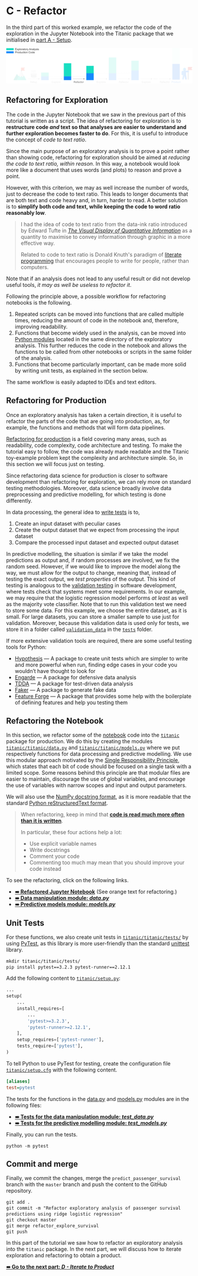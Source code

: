 # C - Refactor

In the third part of this worked example, we refactor the code of the exploration in the Jupyter Notebook into the Titanic package that we initialised in [part A - Setup](../a-setup).



![refactor](../../resources/refactor.png)



## Refactoring for Exploration

The code in the Jupyter Notebook that we saw in the previous part of this tutorial is written as a script. The idea of refactoring for exploration is to **restructure code _and_ text so that analyses are easier to understand and further exploration becomes faster to do**. For this, it is useful to introduce the concept of _code to text ratio_.

Since the main purpose of an exploratory analysis is to prove a point rather than showing code, refactoring for exploration should be aimed at _reducing the code to text ratio, within reason_. In this way, a notebook would look more like a document that uses words (and plots) to reason and prove a point.

However, with this criterion, we may as well increase the number of words, just to decrease the code to text ratio. This leads to longer documents that are both text and code heavy and, in turn, harder to read. A better solution is to **simplify both code and text, while keeping the code to word ratio reasonably low**.

> I had the idea of code to text ratio from the data-ink ratio introduced by Edward Tufte in [*The Visual Display of Quantitative Information*](https://www.edwardtufte.com/tufte/books_vdqi) as a quantity to maximise to convey information through graphic in a more effective way.
>
> Related to code to text ratio is Donald Knuth's paradigm of [literate programming](https://en.wikipedia.org/wiki/Literate_programming) that encourages people to write for people, rather than computers.

Note that if an analysis does not lead to any useful result or did not develop useful tools, _it may as well be useless to refactor it_.

Following the principle above, a possible workflow for refactoring notebooks is the following.

1. Repeated scripts can be moved into functions that are called multiple times, reducing the amount of code in the notebook and, therefore, improving readability.
2. Functions that become widely used in the analysis, can be moved into [Python modules](https://docs.python.org/3/tutorial/modules.html) located in the same directory of the exploratory analysis. This further reduces the code in the notebook and allows the functions to be called from other notebooks or scripts in the same folder of the analysis.
3. Functions that become particularly important, can be made more solid by writing unit tests, as explained in the section below.

The same workflow is easily adapted to IDEs and text editors.

## Refactoring for Production

Once an exploratory analysis has taken a certain direction, it is useful to refactor the parts of the code that are going into production, as, for example, the functions and methods that will form data pipelines.

[Refactoring for production](https://en.wikipedia.org/wiki/Code_refactoring) is a field covering many areas, such as readability, code complexity, code architecture and testing. To make the tutorial easy to follow, the code was already made readable and the Titanic toy-example problem kept the complexity and architecture simple. So, in this section we will focus just on testing.

Since refactoring data science for production is closer to software development than refactoring for exploration, we can rely more on standard testing methodologies. Moreover, data science broadly involve data preprocessing and predictive modelling, for which testing is done differently.

In data processing, the general idea to [write tests](https://pandas.pydata.org/pandas-docs/stable/contributing.html#test-driven-development-code-writing) is to,

1. Create an input dataset with peculiar cases
2. Create the output dataset that we expect from processing the input dataset
3. Compare the processed input dataset and expected output dataset


In predictive modelling, the situation is similar if we take the model predictions as output and, if random processes are involved, we fix the random seed. However, if we would like to improve the model along the way, we must allow for the output to change, meaning that, instead of testing the exact output, we *test properties* of the output. This kind of testing is analogous to the [validation testing](https://en.wikipedia.org/wiki/Software_verification_and_validation) in software development, where tests check that systems meet some requirements. In our example, we may require that the logistic regression model performs _at least_ as well as the majority vote classifier. Note that to run this validation test we need to store some data. For this example, we choose the entire dataset, as it is small. For large datasets, you can store a smaller sample to use just for validation. Moreover, because this validation data is used only for tests, we store it in a folder called [`validation_data`](titanic/titanic/tests/validation_data) in the [`tests`](titanic/titanic/tests) folder. 

 If more extensive validation tools are required, there are some useful testing tools for Python:

- [Hypothesis](https://hypothesis.readthedocs.io) — A package to create unit tests which are simpler to write and more powerful when run, finding edge cases in your code you wouldn’t have thought to look for
- [Engarde](http://engarde.readthedocs.io/) — A package for defensive data analysis
- [TDDA](http://tdda.readthedocs.io/en/latest/) — A package for test-driven data analysis
- [Faker](https://faker.readthedocs.io) — A package to generate fake data
- [Feature Forge](https://feature-forge.readthedocs.io) — A package that provides some help with the boilerplate of defining features and help you testing them

## Refactoring the Notebook

In this section, we refactor some of the [notebook](exploration/cleaning_engineering_logistic_regression.ipynb) code into the [`titanic`](titanic) package for production. We do this by creating the modules [`titanic/titanic/data.py`](titanic/titanic/data.py) and [`titanic/titanic/models.py`](titanic/titanic/models.py) where we put respectively functions for data processing and predictive modelling. We use this modular approach motivated by the [Single Responsibility Principle](https://en.wikipedia.org/wiki/Single_responsibility_principle), which states that each bit of code should be focused on a single task with a limited scope. Some reasons behind this principle are that modular files are easier to maintain, discourage the use of global variables, and encourage the use of  variables with narrow scopes and input and output parameters.

We will also use the [NumPy docstring format](https://github.com/numpy/numpy/blob/master/doc/HOWTO_DOCUMENT.rst.txt), as it is more readable that the standard [Python reStructuredText format](https://www.python.org/dev/peps/pep-0287/).

> When refactoring, keep in mind that [**code is read much more often than it is written**](https://www.python.org/dev/peps/pep-0008/#a-foolish-consistency-is-the-hobgoblin-of-little-minds).
>
> In particular, these four actions help a lot:
>
> - Use explicit variable names
> - Write docstrings
> - Comment your code
> - Commenting too much may mean that you should improve your code instead

To see the refactoring, click on the following links.

- [**➠   Refactored Jupyter Notebook**](exploration/predict_survival_using_logistic_regression_with_sex_age_title/analysis.ipynb) (See orange text for refactoring.)
- [**➠   Data manipulation module: *data.py***](titanic/titanic/data.py)
- [**➠   Predictive models module: *models.py***](titanic/titanic/models.py)

## Unit Tests

For these functions, we also create unit tests in [`titanic/titanic/tests/`](titanic/titanic/tests/) by using [PyTest](https://docs.pytest.org), as this library is more user-friendly than the standard [unittest](https://docs.python.org/3/library/unittest.html) library.

```shell
mkdir titanic/titanic/tests/
pip install pytest==3.2.3 pytest-runner==2.12.1
```

Add the following content to [`titanic/setup.py`](titanic/setup.py):

```python
...
setup(
	...
    install_requires=[
		...
        'pytest>=3.2.3',
        'pytest-runner>=2.12.1',
    ],
    setup_requires=['pytest-runner'],
    tests_require=['pytest'],
)
```

To tell Python to use PyTest for testing, create the configuration file [`titanic/setup.cfg`](titanic/setup.cfg) with the following content.

```ini
[aliases]
test=pytest
```

The tests for the functions in the [data.py](titanic/titanic/data.py) and [models.py](titanic/titanic/models.py) modules are in the following files:

- [**➠   Tests for the data manipulation module: *test_data.py***](titanic/titanic/tests/test_data.py)
- [**➠   Tests for the predictive modelling module: *test_models.py***](titanic/titanic/tests/test_models.py)

Finally, you can run the tests.

```shell
python -m pytest
```

## Commit and merge

Finally, we commit the changes, merge the `predict_passenger_survival` branch with the `master` branch and push the content to the GitHub repository.

```shell
git add .
git commit -m "Refactor exploratory analysis of passenger survival predictions using ridge logistic regression"
git checkout master 
git merge refactor_explore_survival
git push
```

In this part of the tutorial we saw how to refactor an exploratory analysis into the `titanic` package. In the next part, we will discuss how to iterate exploration and refactoring to obtain a product.

[**➠   Go to the next part: *D - Iterate to Product***](../d-iterate_to_product)